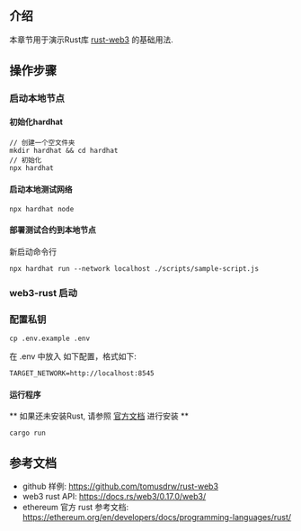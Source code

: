 ## 介绍

本章节用于演示Rust库 [rust-web3](https://github.com/tomusdrw/rust-web3) 的基础用法.


## 操作步骤

### 启动本地节点

#### 初始化hardhat

```
// 创建一个空文件夹
mkdir hardhat && cd hardhat
// 初始化
npx hardhat
```

#### 启动本地测试网络

```
npx hardhat node
```
#### 部署测试合约到本地节点
新启动命令行
```
npx hardhat run --network localhost ./scripts/sample-script.js
```

### web3-rust 启动

### 配置私钥
```
cp .env.example .env
```
在 .env 中放入 如下配置，格式如下:

```
TARGET_NETWORK=http://localhost:8545
```

#### 运行程序  
** 如果还未安装Rust, 请参照 [官方文档](https://www.rust-lang.org/learn/get-started) 进行安装 **  

```
cargo run
```

## 参考文档

- github 样例: <https://github.com/tomusdrw/rust-web3>
- web3 rust API: <https://docs.rs/web3/0.17.0/web3/>
- ethereum 官方 rust 参考文档: <https://ethereum.org/en/developers/docs/programming-languages/rust/>
